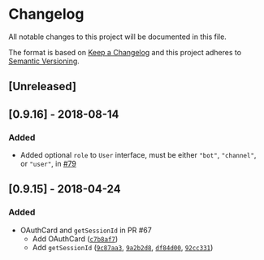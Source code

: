 # Changelog
All notable changes to this project will be documented in this file.

The format is based on [Keep a Changelog](http://keepachangelog.com/en/1.0.0/)
and this project adheres to [Semantic Versioning](http://semver.org/spec/v2.0.0.html).

## [Unreleased]

## [0.9.16] - 2018-08-14
### Added
- Added optional `role` to `User` interface, must be either `"bot"`, `"channel"`, or `"user"`, in [#79](https://github.com/Microsoft/BotFramework-DirectLineJS/pull/79)

## [0.9.15] - 2018-04-24
### Added
- OAuthCard and `getSessionId` in PR #67
  - Add OAuthCard ([`c7b8af7`](https://github.com/Microsoft/BotFramework-DirectLineJS/commit/c7b8af7be35685c220f2d777daa96f52d757f53f))
  - Add `getSessionId` ([`9c87aa3`](https://github.com/Microsoft/BotFramework-DirectLineJS/commit/9c87aa3f54947ea2fee836b41eec8ec45297a57a), [`9a2b2d8`](https://github.com/Microsoft/BotFramework-DirectLineJS/commit/9a2b2d889af48e558f563758aa01d498b2b2cf49), [`df84d00`](df84d0054f784ae5eb36784ef07a2aa38ca6c95b), [`92cc331`](92cc33138dfbdd533b4d14f6be275d1c86ef8db4))
